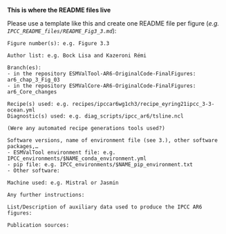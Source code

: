 **This is where the README files live**

Please use a template like this and create one README file per figure (_e.g. `IPCC_README_files/README_Fig3_3.md`_):
```
Figure number(s): e.g. Figure 3.3

Author list: e.g. Bock Lisa and Kazeroni Rémi

Branch(es):
- in the repository ESMValTool-AR6-OriginalCode-FinalFigures: ar6_chap_3_Fig_03
- in the repository ESMValCore-AR6-OriginalCode-FinalFigures: ar6_Core_changes

Recipe(s) used: e.g. recipes/ipccar6wg1ch3/recipe_eyring21ipcc_3-3-ocean.yml
Diagnostic(s) used: e.g. diag_scripts/ipcc_ar6/tsline.ncl

(Were any automated recipe generations tools used?)

Software versions, name of environment file (see 3.), other software packages,…
- ESMValTool environment file: e.g. IPCC_environments/$NAME_conda_environment.yml
- pip file: e.g. IPCC_environments/$NAME_pip_environment.txt
- Other software:

Machine used: e.g. Mistral or Jasmin

Any further instructions: 

List/Description of auxiliary data used to produce the IPCC AR6 figures: 

Publication sources:
```
